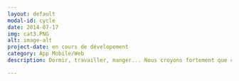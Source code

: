 ```yaml
---
layout: default
modal-id: cycle
date: 2014-07-17
img: cat3.PNG
alt: image-alt
project-date: en cours de dévelopement
category: App Mobile/Web
description: Dormir, travailler, manger... Nous croyons fortement que ce qui rythme notre quotidien peut affecter fortement notre prise en charge globale et ce de manière consciente et inconsciente! Une application mobile est votre meilleur allié, avec elle vous êtes en mesures de constater et peut-être de réajuster vos habitudes.

---
```

